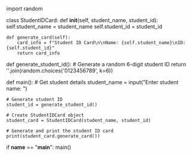 import random

class StudentIDCard:
    def __init__(self, student_name, student_id):
        self.student_name = student_name
        self.student_id = student_id

    def generate_card(self):
        card_info = f"Student ID Card\n\nName: {self.student_name}\nID: {self.student_id}"
        return card_info

def generate_student_id():
    # Generate a random 6-digit student ID
    return ''.join(random.choices('0123456789', k=6))

def main():
    # Get student details
    student_name = input("Enter student name: ")

    # Generate student ID
    student_id = generate_student_id()

    # Create StudentIDCard object
    student_card = StudentIDCard(student_name, student_id)

    # Generate and print the student ID card
    print(student_card.generate_card())

if __name__ == "__main__":
    main()
